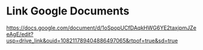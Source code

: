 # Link Google Documents
https://docs.google.com/document/d/1oSpopUCfDAqkHWG6YE2taxjpmJZeeAgE/edit?usp=drive_link&ouid=108211789404886497065&rtpof=true&sd=true